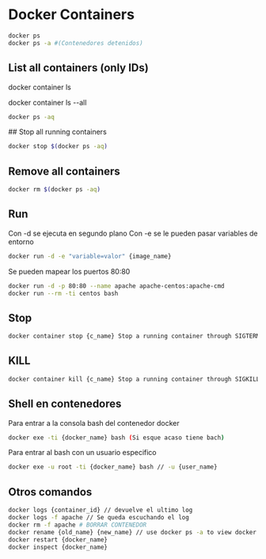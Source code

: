 # Docker Containers

```sh
docker ps
docker ps -a #(Contenedores detenidos)
```

## List all containers (only IDs)

docker container ls

docker container ls --all

```sh
docker ps -aq
```

## Stop all running containers

```sh
docker stop $(docker ps -aq)
```

## Remove all containers

```sh
docker rm $(docker ps -aq)
```

## Run

Con -d se ejecuta en segundo plano
Con -e se le pueden pasar variables de entorno

```sh
docker run -d -e "variable=valor" {image_name} 
```

Se pueden mapear los puertos 80:80

```sh
docker run -d -p 80:80 --name apache apache-centos:apache-cmd 
docker run --rm -ti centos bash
```

## Stop

```sh
docker container stop {c_name} Stop a running container through SIGTERM
```

## KILL

```sh
docker container kill {c_name} Stop a running container through SIGKILL
```

## Shell en contenedores

Para entrar a la consola bash del contenedor docker

```sh
docker exe -ti {docker_name} bash (Si esque acaso tiene bach)
```

Para entrar al bash con un usuario especifico

```sh
docker exe -u root -ti {docker_name} bash // -u {user_name} 
```

## Otros comandos

```sh
docker logs {container_id} // devuelve el ultimo log
docker logs -f apache // Se queda escuchando el log
docker rm -f apache # BORRAR CONTENEDOR
docker rename {old_name} {new_name} // use docker ps -a to view docker names #RENAME DOCKER CONTAINER
docker restart {docker_name}
docker inspect {docker_name}
```